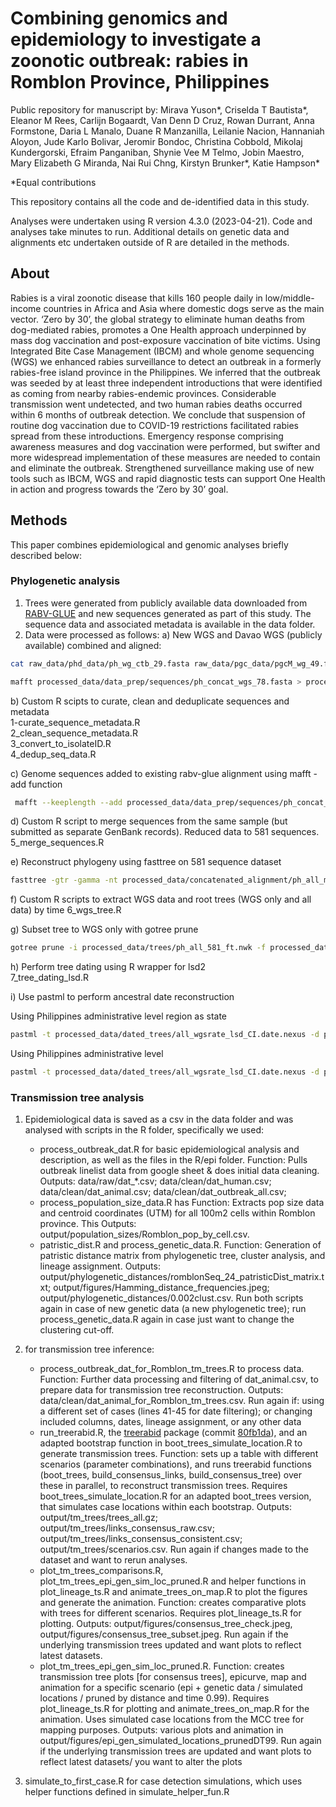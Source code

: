 # Combining genomics and epidemiology to investigate a zoonotic outbreak: rabies in Romblon Province, Philippines
Public repository for manuscript by: 
Mirava Yuson*, Criselda T Bautista*, Eleanor M Rees, Carlijn Bogaardt, Van Denn D Cruz, Rowan Durrant, Anna Formstone, Daria L Manalo, Duane R Manzanilla, Leilanie Nacion, Hannaniah Aloyon, Jude Karlo Bolivar, Jeromir Bondoc, Christina Cobbold, Mikolaj Kundergorski, Efraim Panganiban, Shynie Vee M Telmo, Jobin Maestro, Mary Elizabeth G Miranda, Nai Rui Chng, Kirstyn Brunker*, Katie Hampson*

*Equal contributions

This repository contains all the code and de-identified data in this study.

Analyses were undertaken using R version 4.3.0 (2023-04-21).
Code and analyses take minutes to run. 
Additional details on genetic data and alignments etc undertaken outside of R are detailed in the methods.

## About
Rabies is a viral zoonotic disease that kills 160 people daily in low/middle-income countries in Africa and Asia where domestic dogs serve as the main vector. ‘Zero by 30’, the global strategy to eliminate human deaths from dog-mediated rabies, promotes a One Health approach underpinned by mass dog vaccination and post-exposure vaccination of bite victims. Using Integrated Bite Case Management (IBCM) and whole genome sequencing (WGS) we enhanced rabies surveillance to detect an outbreak in a formerly rabies-free island province in the Philippines. We inferred that the outbreak was seeded by at least three independent introductions that were identified as coming from nearby rabies-endemic provinces. Considerable transmission went undetected, and two human rabies deaths occurred within 6 months of outbreak detection. We conclude that suspension of routine dog vaccination due to COVID-19 restrictions facilitated rabies spread from these introductions. Emergency response comprising awareness measures and dog vaccination were performed, but swifter and more widespread implementation of these measures are needed to contain and eliminate the outbreak. Strengthened surveillance making use of new tools such as IBCM, WGS  and rapid diagnostic tests can support One Health in action and progress towards the ‘Zero by 30’ goal.

## Methods
This paper combines epidemiological and genomic analyses briefly described below:

### Phylogenetic analysis
1. Trees were generated from publicly available data downloaded from [RABV-GLUE](http://rabv-glue.cvr.gla.ac.uk/#/home) and new sequences generated as part of this study. The sequence data and associated metadata is available in the data folder.
2. Data were processed as follows:
    a) New WGS and Davao WGS (publicly available) combined and aligned:

```bash
cat raw_data/phd_data/ph_wg_ctb_29.fasta raw_data/pgc_data/pgcM_wg_49.fasta > processed_data/data_prep/sequences/ph_concat_wgs_78.fasta 

mafft processed_data/data_prep/sequences/ph_concat_wgs_78.fasta > processed_data/data_prep/sequences/ph_concat_wgs_78.aln.fasta
```

b) Custom R scipts to curate, clean and deduplicate sequences and metadata  
1-curate_sequence_metadata.R  
2_clean_sequence_metadata.R  
3_convert_to_isolateID.R  
4_dedup_seq_data.R  

c) Genome sequences added to existing rabv-glue alignment using mafft -add function

```bash
 mafft --keeplength --add processed_data/data_prep/sequences/ph_concat_wgs_78.aln.fasta processed_data/data_prep/sequences/ph_rabv_glue_wg_isolateIds_dedup.fasta > processed_data/concatenated_alignment/ph_all_combined_690.aln.fasta 
 ```
 
d) Custom R script to merge sequences from the same sample (but submitted as separate GenBank records). Reduced data to 581 sequences.
5_merge_sequences.R  

e) Reconstruct phylogeny using fasttree on 581 sequence dataset

```bash
fasttree -gtr -gamma -nt processed_data/concatenated_alignment/ph_all_merged_by_id_581.fasta > processed_data/trees/ph_all_581_ft.nwk
```

f) Custom R scripts to extract WGS data and root trees (WGS only and all data) by time 
6_wgs_tree.R  

g) Subset tree to WGS only with gotree prune
    
```bash
gotree prune -i processed_data/trees/ph_all_581_ft.nwk -f processed_data/wgs_alignment/wgs.names.txt -r -o processed_data/wgs_alignment/ph_wgs_ft.nwk
```

h) Perform tree dating using R wrapper for lsd2  
7_tree_dating_lsd.R  

i) Use pastml to perform ancestral date reconstruction

Using Philippines administrative level region as state

```bash
pastml -t processed_data/dated_trees/all_wgsrate_lsd_CI.date.nexus -d processed_data/concatenated_alignment/ph_metadata_merged_by_id_581_pastml.csv -s ',' -c Region --prediction_method MPPA --root_date 1909.37 --html_compressed processed_data/pastml_analysis/HTML_compressed_all_mppa_region.html --html processed_data/pastml_analysis/HTML_all_mppa_region.html --upload_to_itol -o processed_data/pastml_analysis/all_mppa_region_pastml --work_dir processed_data/pastml_analysis/all_mppa_region --tip_size_threshold 100
```

Using Philippines administrative level 

```bash
pastml -t processed_data/dated_trees/all_wgsrate_lsd_CI.date.nexus -d processed_data/concatenated_alignment/ph_metadata_merged_by_id_581_pastml.csv -s ',' -c Province --prediction_method MPPA --root_date 1909.37 --html_compressed processed_data/pastml_analysis/HTML_compressed_all_mppa_province.html --html processed_data/pastml_analysis/HTML_all_mppa_province.html --upload_to_itol -o processed_data/pastml_analysis/all_mppa_province_pastml --work_dir processed_data/pastml_analysis/all_mppa_province --tip_size_threshold 100
```


### Transmission tree analysis
1. Epidemiological data is saved as a csv in the data folder and was analysed with scripts in the R folder, specifically we used:
   - process_outbreak_dat.R for basic epidemiological analysis and description, as well as the files in the R/epi folder. Function: Pulls outbreak linelist data from google sheet & does initial data cleaning. Outputs: data/raw/dat_*.csv; data/clean/dat_human.csv; data/clean/dat_animal.csv; data/clean/dat_outbreak_all.csv;
   - process_population_size_data.R has Function: Extracts pop size data and centroid coordinates (UTM) for all 100m2 cells within Romblon province. This Outputs: output/population_sizes/Romblon_pop_by_cell.csv. 
   - patristic_dist.R and process_genetic_data.R. Function: Generation of patristic distance matrix from phylogenetic tree, cluster analysis, and lineage assignment. Outputs: output/phylogenetic_distances/romblonSeq_24_patristicDist_matrix.txt; output/figures/Hamming_distance_frequencies.jpeg; output/phylogenetic_distances/0.002clust.csv. Run both scripts again in case of new genetic data (a new phylogenetic tree); run process_genetic_data.R again in case just want to change the clustering cut-off.

2. for transmission tree inference:
      - process_outbreak_dat_for_Romblon_tm_trees.R to process data. Function: Further data processing and filtering of dat_animal.csv, to prepare data for transmission tree reconstruction. Outputs: data/clean/dat_animal_for_Romblon_tm_trees.csv. Run again if: using a different set of cases (lines 41-45 for date filtering); or changing included columns, dates, lineage assignment, or any other data
      - run_treerabid.R, the [treerabid](https://github.com/mrajeev08/treerabid/) package (commit [80fb1da](https://github.com/mrajeev08/treerabid/commit/80fb1da8391e764e60975414e17e98e06136a62e)), and an adapted bootstrap function in boot_trees_simulate_location.R to generate transmission trees.
      Function: sets up a table with different scenarios (parameter combinations), and runs treerabid functions (boot_trees, build_consensus_links, build_consensus_tree) over these in parallel, to reconstruct transmission trees. Requires boot_trees_simulate_location.R for an adapted boot_trees version, that simulates case locations within each bootstrap. Outputs: output/tm_trees/trees_all.gz; output/tm_trees/links_consensus_raw.csv; output/tm_trees/links_consensus_consistent.csv; output/tm_trees/scenarios.csv. Run again if changes made to the dataset and want to rerun analyses.
      - plot_tm_trees_comparisons.R, plot_tm_trees_epi_gen_sim_loc_pruned.R and helper functions in plot_lineage_ts.R and animate_trees_on_map.R to plot the figures and generate the animation. Function: creates comparative plots with trees for different scenarios. Requires plot_lineage_ts.R for plotting. Outputs: output/figures/consensus_tree_check.jpeg, output/figures/consensus_tree_subset.jpeg. Run again if the underlying transmission trees updated and want plots to reflect latest datasets.
      - plot_tm_trees_epi_gen_sim_loc_pruned.R. Function: creates transmission tree plots [for consensus trees], epicurve, map and animation for a specific scenario (epi + genetic data / simulated locations / pruned by distance and time 0.99). Requires plot_lineage_ts.R for plotting and animate_trees_on_map.R for the animation. Uses simulated case locations from the MCC tree for mapping purposes. Outputs: various plots and animation in output/figures/epi_gen_simulated_locations_prunedDT99. Run again if the underlying transmission trees are updated and want plots to reflect latest datasets/ you want to alter the plots

3. simulate_to_first_case.R for case detection simulations, which uses helper functions defined in simulate_helper_fun.R
   
   



 

